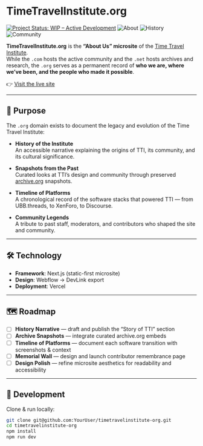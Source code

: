 # TimeTravelInstitute.org

[![Project Status: WIP – Active Development](https://img.shields.io/badge/status-WIP%20%E2%80%93%20active%20development-blue)](https://github.com/YourUser/timetravelinstitute-org)
![About](https://img.shields.io/badge/focus-About%20Us-123456)
![History](https://img.shields.io/badge/focus-History-123456)
![Community](https://img.shields.io/badge/focus-Community-123456)

**TimeTravelInstitute.org** is the **“About Us” microsite** of the [Time Travel Institute](https://timetravelinstitute.com).  
While the `.com` hosts the active community and the `.net` hosts archives and research, the `.org` serves as a permanent record of **who we are, where we’ve been, and the people who made it possible**.

👉 [Visit the live site](https://timetravelinstitute.org)

---

## 🌌 Purpose

The `.org` domain exists to document the legacy and evolution of the Time Travel Institute:  

- **History of the Institute**  
  An accessible narrative explaining the origins of TTI, its community, and its cultural significance.  

- **Snapshots from the Past**  
  Curated looks at TTI’s design and community through preserved [archive.org](https://archive.org/) snapshots.  

- **Timeline of Platforms**  
  A chronological record of the software stacks that powered TTI — from UBB.threads, to XenForo, to Discourse.  

- **Community Legends**  
  A tribute to past staff, moderators, and contributors who shaped the site and community.  

---

## 🛠️ Technology

- **Framework**: Next.js (static-first microsite)  
- **Design**: Webflow → DevLink export   
- **Deployment**: Vercel  

---

## 🗺️ Roadmap

- [ ] **History Narrative** — draft and publish the “Story of TTI” section  
- [ ] **Archive Snapshots** — integrate curated archive.org embeds  
- [ ] **Timeline of Platforms** — document each software transition with screenshots & context  
- [ ] **Memorial Wall** — design and launch contributor remembrance page  
- [ ] **Design Polish** — refine microsite aesthetics for readability and accessibility  

---

## 🚀 Development

Clone & run locally:  

```bash
git clone git@github.com:YourUser/timetravelinstitute-org.git
cd timetravelinstitute-org
npm install
npm run dev
